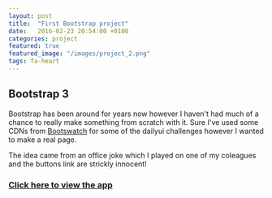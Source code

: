 ```yaml
---
layout: post
title:  "First Bootstrap project"
date:   2016-02-23 20:54:00 +0100
categories: project
featured: true
featured_image: "/images/project_2.png"
tags: fa-heart
---
```


## Bootstrap 3

Bootstrap has been around for years now however I haven't had much of a chance to really make something from scratch with it. Sure I've used some CDNs from [Bootswatch](https://bootswatch.com/) for some of the dailyui challenges however I wanted to make a real page.

The idea came from an office joke which I played on one of my coleagues and the buttons link are strickly innocent!

<h3>
    <a href="https://5464fc43e8a3124880d20db1ed5ca8b42939af26.googledrive.com/host/0ByXEoNSdUD43bUN6dnpyRW5qOU0/" target="_blank">Click here to view the app</a>

</h3>